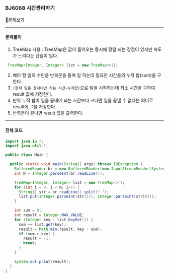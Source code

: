 ### BJ6068 시간관리하기

[📁문제보기](https://www.acmicpc.net/problem/6068)

---

#### 문제풀이

1. TreeMap 사용 : TreeMap은 값이 들어오는 동시에 정렬 되는 장점이 있지만 속도가 느리다는 단점이 있다.

```java
 TreeMap<Integer, Integer> list = new TreeMap<>();
```

2. 해야 할 일의 수만큼 반복문을 돌며 일 하는데 필요한 시간들의 누적 합(sum)을 구한다.
2. `(현재 일을 끝내야만 하는 시간-누적합)`으로 일을 시작하는데 최소 시간을 구하여 result 값에 저장한다. 
2. 만약 누적 합이 일을 끝내야 되는 시간보다 크다면 일을 끝낼 수 없다는 의미로 result에 -1을 저장한다.
2. 반복문이 끝나면 result 값을 출력한다.

---

#### 전체 코드

```java
import java.io.*;
import java.util.*;

public class Main {

  public static void main(String[] args) throws IOException {
    BufferedReader br = new BufferedReader(new InputStreamReader(System.in));
    int N = Integer.parseInt(br.readLine());

    TreeMap<Integer, Integer> list = new TreeMap<>();
    for (int i = 0; i < N; i++) {
      String[] str = br.readLine().split(" ");
      list.put(Integer.parseInt(str[1]), Integer.parseInt(str[0]));
    }

    int sum = 0;
    int result = Integer.MAX_VALUE;
    for (Integer key : list.keySet()) {
      sum += list.get(key);
      result = Math.min(result, key - sum);
      if (sum > key) {
        result = -1;
        break;
      }
    }

    System.out.print(result);
  }
}
```
